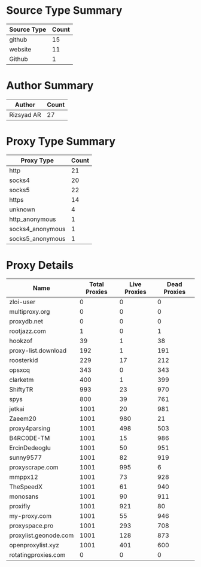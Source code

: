 # Source Type Summary

| Source Type | Count |
|-------------|-------|
| github | 15 |
| website | 11 |
| Github | 1 |


# Author Summary

| Author | Count |
|--------|-------|
| Rizsyad AR | 27 |


# Proxy Type Summary

| Proxy Type | Count |
|------------|-------|
| http | 21 |
| socks4 | 20 |
| socks5 | 22 |
| https | 14 |
| unknown | 4 |
| http_anonymous | 1 |
| socks4_anonymous | 1 |
| socks5_anonymous | 1 |


# Proxy Details

| Name | Total Proxies | Live Proxies | Dead Proxies |
|------|---------------|--------------|---------------|
| zloi-user | 0 | 0 | 0 |
| multiproxy.org | 0 | 0 | 0 |
| proxydb.net | 0 | 0 | 0 |
| rootjazz.com | 1 | 0 | 1 |
| hookzof | 39 | 1 | 38 |
| proxy-list.download | 192 | 1 | 191 |
| roosterkid | 229 | 17 | 212 |
| opsxcq | 343 | 0 | 343 |
| clarketm | 400 | 1 | 399 |
| ShiftyTR | 993 | 23 | 970 |
| spys | 800 | 39 | 761 |
| jetkai | 1001 | 20 | 981 |
| Zaeem20 | 1001 | 980 | 21 |
| proxy4parsing | 1001 | 498 | 503 |
| B4RC0DE-TM | 1001 | 15 | 986 |
| ErcinDedeoglu | 1001 | 50 | 951 |
| sunny9577 | 1001 | 82 | 919 |
| proxyscrape.com | 1001 | 995 | 6 |
| mmppx12 | 1001 | 73 | 928 |
| TheSpeedX | 1001 | 61 | 940 |
| monosans | 1001 | 90 | 911 |
| proxifly | 1001 | 921 | 80 |
| my-proxy.com | 1001 | 55 | 946 |
| proxyspace.pro | 1001 | 293 | 708 |
| proxylist.geonode.com | 1001 | 128 | 873 |
| openproxylist.xyz | 1001 | 401 | 600 |
| rotatingproxies.com | 0 | 0 | 0 |
